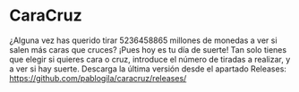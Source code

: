 # CaraCruz
¿Alguna vez has querido tirar 5236458865 millones de monedas a ver si salen más caras que cruces? ¡Pues hoy es tu día de suerte!
Tan solo tienes que elegir si quieres cara o cruz, introduce el número de tiradas a realizar, y a ver si hay suerte.
Descarga la última versión desde el apartado Releases: https://github.com/pablogila/caracruz/releases/
